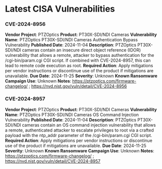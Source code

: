 # Latest CISA Vulnerabilities

### CVE-2024-8956
**Vendor Project**: PTZOptics
**Product**: PT30X-SDI/NDI Cameras
**Vulnerability Name**: PTZOptics PT30X-SDI/NDI Cameras Authentication Bypass Vulnerability
**Published Date**: 2024-11-04
**Description**: PTZOptics PT30X-SDI/NDI cameras contain an insecure direct object reference (IDOR) vulnerability that allows a remote, attacker to bypass authentication for the /cgi-bin/param.cgi CGI script. If combined with CVE-2024-8957, this can lead to remote code execution as root.
**Required Action**: Apply mitigations per vendor instructions or discontinue use of the product if mitigations are unavailable.
**Due Date**: 2024-11-25
**Severity**: Unknown
**Known Ransomware Campaign Use**: Unknown
**Notes**: https://ptzoptics.com/firmware-changelog/ ; https://nvd.nist.gov/vuln/detail/CVE-2024-8956

### CVE-2024-8957
**Vendor Project**: PTZOptics
**Product**: PT30X-SDI/NDI Cameras
**Vulnerability Name**: PTZOptics PT30X-SDI/NDI Cameras OS Command Injection Vulnerability
**Published Date**: 2024-11-04
**Description**: PTZOptics PT30X-SDI/NDI cameras contain an OS command injection vulnerability that allows a remote, authenticated attacker to escalate privileges to root via a crafted payload with the ntp_addr parameter of the /cgi-bin/param.cgi CGI script. 
**Required Action**: Apply mitigations per vendor instructions or discontinue use of the product if mitigations are unavailable.
**Due Date**: 2024-11-25
**Severity**: Unknown
**Known Ransomware Campaign Use**: Unknown
**Notes**: https://ptzoptics.com/firmware-changelog/ ; https://nvd.nist.gov/vuln/detail/CVE-2024-8957

